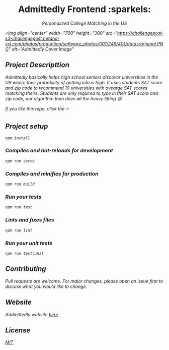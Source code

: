<h1 align="center">
	Admittedly Frontend :sparkels:
</h1>

<p align="center">
	<i>Personalized College Matching in the US<i>
</p>

<img 
	align="center" 
	width="700" 
	height="300" 
	src="https://challengepost-s3-challengepost.netdna-ssl.com/photos/production/software_photos/001/249/401/datas/original.PNG"
	alt="Admittedly Cover Image"
>


## Project Descripttion
Admittedly basically helps high school seniors discover universities in the US where their probability of getting into is high.
It uses students SAT score and zip code to recommend 10 universities with avearge SAT scores matching theirs.
Students are only required to type in their SAT score and zip code, our algorithm then does all the heavy lifting :smiley:

If you like this repo, click the :star:

## Project setup
```
npm install
```

### Compiles and hot-reloads for development
```
npm run serve
```

### Compiles and minifies for production
```
npm run build
```

### Run your tests
```
npm run test
```

### Lints and fixes files
```
npm run lint
```

### Run your unit tests
```
npm run test:unit
```

## Contributing
Pull requests are welcome. For major changes, please open an issue first to discuss what you would like to change.

## Website
Addmittedly website [here](https://admittedly.netlify.app/)

## License
[MIT](https://choosealicense.com/licenses/mit/)
